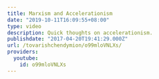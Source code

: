 ```yaml
---
title: Marxism and Accelerationism
date: "2019-10-11T16:09:55+08:00"
type: video
description: Quick thoughts on accelerationism.
publishdate: "2017-04-20T19:41:29.000Z"
url: /tovarishchendymion/o99mloVNLXs/
providers:
  youtube:
    id: o99mloVNLXs
---
```

